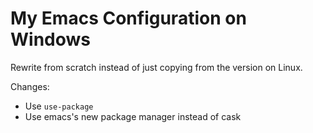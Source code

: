 My Emacs Configuration on Windows
=================================

Rewrite from scratch instead of just copying from the version on Linux.

Changes:

- Use `use-package`
- Use emacs's new package manager instead of cask